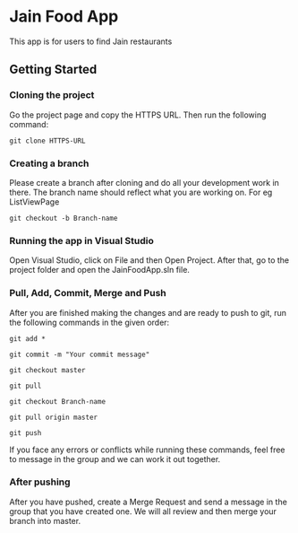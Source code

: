# Jain Food App

This app is for users to find Jain restaurants

## Getting Started


### Cloning the project

Go the project page and copy the HTTPS URL. Then run the following command:

```
git clone HTTPS-URL
```

### Creating a branch

Please create a branch after cloning and do all your development work in there. The branch name should reflect what you are working on. For eg ListViewPage

```
git checkout -b Branch-name
```


### Running the app in Visual Studio

Open Visual Studio, click on File and then Open Project. After that, go to the project folder and open the JainFoodApp.sln file.

### Pull, Add, Commit, Merge and Push

After you are finished making the changes and are ready to push to git, run the following commands in the given order:

```
git add *
```
```
git commit -m "Your commit message"
```
```
git checkout master
```
```
git pull
```
```
git checkout Branch-name
```
```
git pull origin master
```
```
git push
```
If you face any errors or conflicts while running these commands, feel free to message in the group and we can work it out together.

### After pushing

After you have pushed, create a Merge Request and send a message in the group that you have created one. We will all review and then merge your branch into master.

